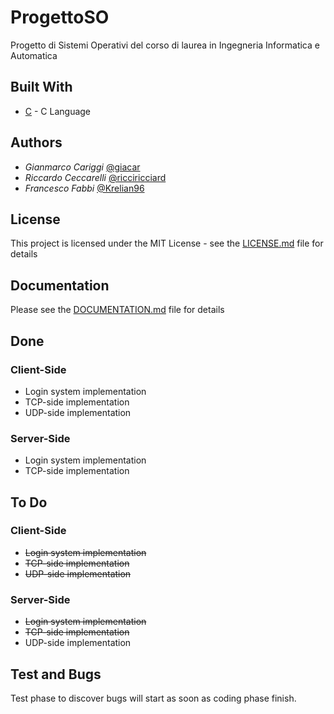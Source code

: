 # ProgettoSO

Progetto di Sistemi Operativi del corso di laurea in Ingegneria Informatica e Automatica

## Built With

* [C](https://it.wikipedia.org/wiki/C_(linguaggio)) - C Language

## Authors

* *Gianmarco Cariggi* [@giacar](https://github.com/giacar)
* *Riccardo Ceccarelli* [@ricciricciard](https://github.com/ricciricciard)
* *Francesco Fabbi* [@Krelian96](https://github.com/Krelian96)

## License

This project is licensed under the MIT License - see the [LICENSE.md](LICENSE.md) file for details

## Documentation

Please see the [DOCUMENTATION.md](Documentation.md) file for details

## Done

### Client-Side

* Login system implementation
* TCP-side implementation
* UDP-side implementation

### Server-Side

* Login system implementation
* TCP-side implementation

## To Do

### Client-Side

* <s>Login system implementation</s>
* <s>TCP-side implementation</s>
* <s>UDP-side implementation</s>

### Server-Side

* <s>Login system implementation</s>
* <s>TCP-side implementation</s>
* UDP-side implementation

## Test and Bugs

Test phase to discover bugs will start as soon as coding phase finish.